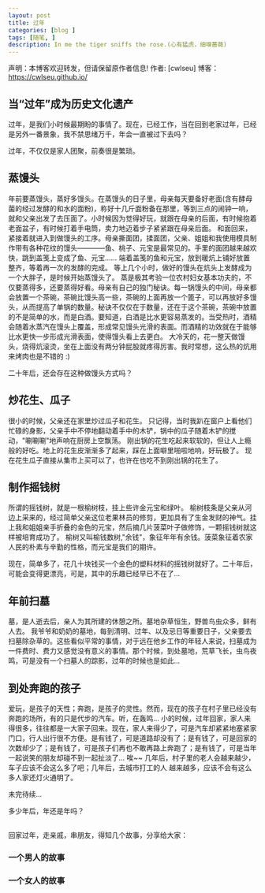 ```yaml
---
layout: post
title: 过年
categories: [blog ]
tags: [随笔, ]
description: In me the tiger sniffs the rose.(心有猛虎，细嗅蔷薇)
---
```




声明：本博客欢迎转发，但请保留原作者信息!
作者: [cwlseu]
博客： <https://cwlseu.github.io/>

## 当“过年”成为历史文化遗产

过年，是我们小时候最期盼的事情了。现在，已经工作，当在回到老家过年，已经是另外一番景象，我不禁思绪万千，年会一直被过下去吗？

过年，不仅仅是家人团聚，前奏很是繁琐。

## 蒸馒头
年前要蒸馒头，蒸好多馒头。在蒸馒头的日子里，母亲每天要备好老面(含有酵母菌的经过发酵的和水的面粉)，称好十几斤面粉备在那里，等到三点的闹钟一响，就和父亲出发了去压面了。小时候因为觉得好玩，就跟在母亲的后面，有时候抱着老面盆子，有时候打着手电筒，卖力地迈着步子紧紧跟在母亲后面。
和面回来，紧接着就进入到做馒头的工序。母亲撕面团，揉面团，父亲、姐姐和我使用模具制作带有各种花纹的馒头————鱼、桃子、元宝是最常见的。手里的面团越来越欢快，跳到盖笺上变成了鱼、元宝...... 端着盖笺的鱼和元宝，放到暖炕上铺好放置整齐，等着再一次的发酵的完成。
等上几个小时，做好的馒头在炕头上发酵成为一个大胖子，是时候开始蒸馒头了。
蒸是极其考验一位农村妇女基本功夫的，不仅要蒸得多，还要蒸得好看。母亲有自己的独门秘诀。每一锅馒头的中间，母亲都会放置一个茶碗，茶碗比馒头高一些，茶碗的上面再放一个篦子，可以再放好多馒头，从而提高了单锅的数量。秘诀不仅仅在于数量，还在于这个茶碗，茶碗中放置的不是简单的水，而是白酒。要知道，白酒是比水更容易蒸发的。当受热时，酒精会随着水蒸汽在馒头上覆盖，形成常见馒头光滑的表面。而酒精的功效就在于能够比水更快一步形成光滑表面，使得馒头看上去更白。
大冷天的，花一整天做馒头，烧得炕滚烫，坐在上面没有两分钟屁股就疼得厉害。我时常想，这么热的炕用来烤肉也是不错的 :)

二十年后，还会存在这种做馒头方式吗？

## 炒花生、瓜子
很小的时候，父亲还在家里炒过瓜子和花生。
只记得，当时我趴在窗户上看他们忙碌的身影，父亲手中不停地翻动着手中的木铲，锅中的瓜子随着木铲的搅动，"唰唰唰"地声响在厨房上空飘荡。
刚出锅的花生吃起来软软的，但让人上瘾般的好吃。地上的花生皮渐渐多了起来，踩在上面噼里啪啦地响，好玩极了。
现在花生瓜子直接从集市上买可以了，也许在也吃不到刚出锅的花生了。

## 制作摇钱树
所谓的摇钱树，就是一根榆树枝，挂上些许金元宝和绿叶。
榆树枝条是父亲从河边上采来的，经过简单父亲这位老果林员的修剪，更加具有了生金发财的神气。挂上我和姐姐亲手折叠的金色的元宝，然后摘几片菠菜叶子做修饰，一颗摇钱树就这样被培育成功了。
榆树又叫榆钱数树,"余钱"，象征年年有余钱。菠菜象征着农家人民的朴素与辛勤的性格，而元宝是我们的期许。

现在，简单多了，花几十块钱买一个金色的塑料材料的摇钱树就好了。二十年后，可能会变得更漂亮，可是，其中的乐趣已经早已不在了...

## 年前扫墓
墓，是人逝去后，亲人为其所建的休憩之所。墓地杂草恒生，野兽鸟虫众多，鲜有人去。
我爷爷和奶奶的墓地，每到清明、过年、以及忌日等重要日子，父亲要去扫墓除杂草的。这些看似平常的事情，对于远在他乡工作的年轻人来说，扫墓成为一件费时、费力又感觉没有意义的事情。那个时候，到处墓地，荒草飞长，虫鸟夜鸣，可是没有一个扫墓人的踪影，过年的时候也是如此...

## 到处奔跑的孩子
爱玩，是孩子的天性；奔跑，是孩子的灵性。然而，现在的孩子在村子里已经没有奔跑的场所，有的只是代步的汽车。听，在轰鸣...
小的时候，过年回家，家人来得很多，往往都是一大家子回来。现在，家人来得少了，可是汽车却紧紧地塞紧家门口，行人出行很不方便。是有钱了，可是道路却没有了；是有钱了，可是回家的次数却少了；是有钱了，可是孩子们再也不敢再路上奔跑了；是有钱了，可是当年一起说笑的朋友却碰不到一起扯淡了...
唉~~
几年后，村子里的老人会越来越少，车子应该不会这么多了吧；几年后，去城市打工的人
越来越多，应该不会有这么多人家还灯火通明了。

未完待续...

多少年后，年还是年吗？

## 
回家过年，走亲戚，串朋友，得知几个故事，分享给大家：
### 一个男人的故事
### 一个女人的故事
